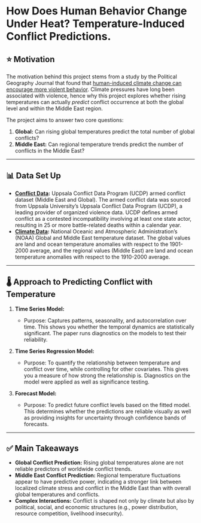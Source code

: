 # How Does Human Behavior Change Under Heat? Temperature-Induced Conflict Predictions.

## ⭐ Motivation
The motivation behind this project stems from a study by the Political Geography Journal that found that <a href="https://www.clisec.uni-hamburg.de/en/pdf/data/nordas-gleditsch-2007-climate-change-and-conflict.pdf" target="_blank">human-induced climate change can encourage more violent behavior</a>. Climate pressures have long been associated with violence, hence why this project explores whether rising temperatures can actually *predict* conflict occurrence at both the global level and within the Middle East region.  

The project aims to answer two core questions:  
1. **Global:** Can rising global temperatures predict the total number of global conflicts?  
2. **Middle East:** Can regional temperature trends predict the number of conflicts in the Middle East?  

---

## 📊 Data Set Up
- **<a href="https://ucdp.uu.se/downloads/" target="_blank">Conflict Data</a>:** Uppsala Conflict Data Program (UCDP) armed conflict dataset (Middle East and Global). The armed conflict data was sourced from Uppsala University’s Uppsala Conflict Data Program (UCDP), a leading provider of organized violence data. UCDP defines armed conflict as a contested incompatibility involving at least one state actor, resulting in 25 or more battle-related deaths within a calendar year.
- **<a href="https://www.ncei.noaa.gov/cdo-web/datasets" target="_blank">Climate Data</a>:** National Oceanic and Atmospheric Administration’s (NOAA) Global and Middle East temperature dataset. The global values are land and ocean temperature anomalies with respect to the 1901-2000 average, and the regional values (Middle East) are land and ocean temperature anomalies with respect to the 1910-2000 average. 

---

## 🌡️ Approach to Predicting Conflict with Temperature
1. **Time Series Model:**
   - Purpose: Captures patterns, seasonality, and autocorrelation over time. This shows you whether the temporal dynamics are statistically significant. The paper runs diagnostics on the models to test their reliability.

2. **Time Series Regression Model:**  
   - Purpose: To quantify the relationship between temperature and conflict over time, while controlling for other covariates. This gives you a measure of how strong the relationship is. Diagnostics on the model were applied as well as significance testing.
  
3. **Forecast Model:**  
   - Purpose: To predict future conflict levels based on the fitted model. This determines whether the predictions are reliable visually as well as providing insights for uncertainty through confidence bands of forecasts.

---

## ✅ Main Takeaways
- **Global Conflict Prediction:** Rising global temperatures alone are not reliable predictors of worldwide conflict trends.  
- **Middle East Conflict Prediction:** Regional temperature fluctuations appear to have predictive power, indicating a stronger link between localized climate stress and conflict in the Middle East than with overall global temperatures and conflicts.  
- **Complex Interactions:** Conflict is shaped not only by climate but also by political, social, and economic structures (e.g., power distribution, resource competition, livelihood insecurity).   

